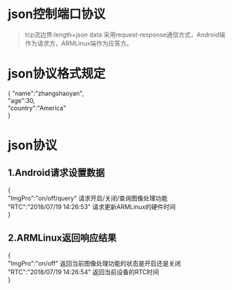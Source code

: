 ﻿# json控制端口协议
>tcp流边界:length+json data
>采用request-response通信方式，Android端作为请求方，ARMLinux端作为应答方。  
# json协议格式规定
{
	"name":"zhangshaoyan",   
	"age":30,  
	"country":"America"  
}  
# json协议
## 1.Android请求设置数据  
{  
	"ImgPro":"on/off/query"  请求开启/关闭/查询图像处理功能  
	"RTC":"2018/07/19 14:26:53"  请求更新ARMLinux的硬件时间  
}  
## 2.ARMLinux返回响应结果  
{  
	"ImgPro":"on/off"  返回当前图像处理功能的状态是开启还是关闭  
	"RTC":"2018/07/19 14:26:54"  返回当前设备的RTC时间  
}    

